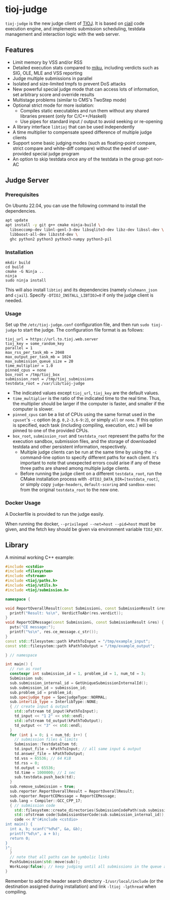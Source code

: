 # tioj-judge

`tioj-judge` is the new judge client of [TIOJ](https://github.com/TIOJ-INFOR-Online-Judge/tioj). It is based on [cjail](https://github.com/Leo1003/cjail) code execution engine, and implements submission scheduling, testdata management and interaction logic with the web server.

## Features

- Limit memory by VSS and/or RSS
- Detailed execution stats compared to [miku](https://github.com/TIOJ-INFOR-Online-Judge/miku), including verdicts such as SIG, OLE, MLE and VSS reporting
- Judge multiple submissions in parallel
- Isolated and size-limited tmpfs to prevent DoS attacks
- New powerful special judge mode that can access lots of information, set arbitrary score and override results
- Multistage problems (similar to CMS's TwoStep mode)
- Optional strict mode for more isolation:
    - Compiles static executables and run them without any shared libraries present (only for C/C++/Haskell)
    - Use pipes for standard input / output to avoid seeking or re-opening
- A library interface `libtioj` that can be used independently
- A time multiplier to compensate speed difference of multiple judge clients
- Support some basic judging modes (such as floating-point compare, strict compare and white-diff compare) without the need of user-provided special judge program
- An option to skip testdata once any of the testdata in the group got non-AC

## Judge Server

### Prerequisites

On Ubuntu 22.04, you can use the following command to install the dependencies.

```bash
apt update
apt install -y git g++ cmake ninja-build \
  libseccomp-dev libnl-genl-3-dev libsqlite3-dev libz-dev libssl-dev \
  libboost-all-dev libzstd-dev \
  ghc python2 python3 python3-numpy python3-pil
```

### Installation

```
mkdir build
cd build
cmake -G Ninja ..
ninja
sudo ninja install
```

This will also install `libtioj` and its dependencies (namely `nlohmann_json` and `cjail`). Specify `-DTIOJ_INSTALL_LIBTIOJ=0` if only the judge client is needed.

### Usage

Set up the `/etc/tioj-judge.conf` configuration file, and then run `sudo tioj-judge` to start the judge. The configuration file format is as follows:

```
tioj_url = https://url.to.tioj.web.server
tioj_key = some_random_key
parallel = 1
max_rss_per_task_mb = 2048
max_output_per_task_mb = 1024
max_submission_queue_size = 20
time_multiplier = 1.0
pinned_cpus = none
box_root = /tmp/tioj_box
submission_root = /tmp/tioj_submissions
testdata_root = /var/lib/tioj-judge
```

- The indicated values except `tioj_url`, `tioj_key` are the default values.
- `time_multiplier` is the ratio of the indicated time to the real time. Thus, the multiplier should be larger if the computer is faster, and smaller if the computer is slower.
- `pinned_cpus` can be a list of CPUs using the same format used in the `cpuset`'s `-c` option (e.g. `0,2-3,6-9:2`), or simply `all` or `none`. If this option is specified, each task (including compiling, execution, etc.) will be pinned to one of the provided CPUs.
- `box_root`, `submission_root` and `testdata_root` represent the paths for the execution sandbox, submission files, and the storage of downloaded testdata and other persistent information, respectively.
    - Multiple judge clients can be run at the same time by using the `-c` command-line option to specify different paths for each client. It's important to note that unexpected errors could arise if any of these three paths are shared among multiple judge clients.
    - Before running the judge client on a different `testdata_root`, run the CMake installation process with `-DTIOJ_DATA_DIR=[testdata_root]`, or simply copy `judge-headers`, `default-scoring` and `sandbox-exec` from the original `testdata_root` to the new one.

### Docker Usage

A Dockerfile is provided to run the judge easily.

When running the docker, `--privileged --net=host --pid=host` must be given, and the fetch key should be given via environment variable `TIOJ_KEY`.

## Library

A minimal working C++ example:

```c++
#include <cstdio>
#include <filesystem>
#include <fstream>
#include <tioj/paths.h>
#include <tioj/utils.h>
#include <tioj/submission.h>

namespace {

void ReportOverallResult(const Submission&, const SubmissionResult &res) {
  printf("Result: %s\n", VerdictToAbr(res.verdict));
}
void ReportCEMessage(const Submission&, const SubmissionResult &res) {
  puts("CE message:");
  printf("%s\n", res.ce_message.c_str());
}
const std::filesystem::path kPathToInput = "/tmp/example_input";
const std::filesystem::path kPathToOutput = "/tmp/example_output";

} // namespace

int main() {
  // run as root
  constexpr int submission_id = 1, problem_id = 1, num_td = 3;
  Submission sub;
  sub.submission_internal_id = GetUniqueSubmissionInternalId();
  sub.submission_id = submission_id;
  sub.problem_id = problem_id;
  sub.specjudge_type = SpecjudgeType::NORMAL;
  sub.interlib_type = InterlibType::NONE;
  { // create input & output
    std::ofstream td_input(kPathToInput);
    td_input << "1 2" << std::endl;
    std::ofstream td_output(kPathToOutput);
    td_output << "3" << std::endl;
  }
  for (int i = 0; i < num_td; i++) {
    // submission files & limits
    Submission::TestdataItem td;
    td.input_file = kPathToInput; // all same input & output
    td.answer_file = kPathToOutput;
    td.vss = 65536; // 64 KiB
    td.rss = 0;
    td.output = 65536;
    td.time = 1000000; // 1 sec
    sub.testdata.push_back(td);
  }
  sub.remove_submission = true;
  sub.reporter.ReportOverallResult = ReportOverallResult;
  sub.reporter.ReportCEMessage = ReportCEMessage;
  sub.lang = Compiler::GCC_CPP_17;
  { // submission code
    std::filesystem::create_directories(SubmissionCodePath(sub.submission_internal_id));
    std::ofstream code(SubmissionUserCode(sub.submission_internal_id));
    code << R"(#include <cstdio>
int main() {
  int a, b; scanf("%d%d", &a, &b);
  printf("%d\n", a + b);
  return 0;
}
)";
  }
  // note that all paths can be symbolic links
  PushSubmission(std::move(sub));
  WorkLoop(false); // keep judging until all submissions in the queue are finished
}
```

Remember to add the header search directory `-I/usr/local/include` (or the destination assigned during installation) and link `-ltioj -lpthread` when compiling.
